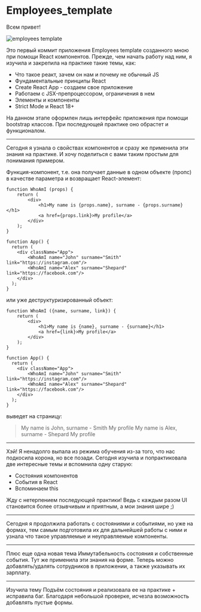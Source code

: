 # Employees_template

Всем привет!

![employees template](screenshot.PNG)

Это первый коммит приложения Employees template созданного мною при помощи React компонентов. Прежде, чем начать работу над ним, я изучила и закрепила на практике такие темы, как:

- Что такое реакт, зачем он нам и почему не обычный JS
- Фундаментальные принципы React
- Create React App - создаем свое приложение
- Работаем с JSX-препроцессором, ограничения в нем
- Элементы и компоненты
- Strict Mode и React 18+

На данном этапе оформлен лишь интерфейс приложения при помощи bootstrap классов. При последующей практике оно обрастет и функционалом.

***

Сегодня я узнала о свойствах компонентов и сразу же применила эти знания на практике. И хочу поделиться с вами таким простым для понимания примером.

Функция-компонент, т.е. она получает данные в одном объекте (пропс) в качестве параметра и возвращает React-элемент:

```
function WhoAmI (props) {
    return (
        <div>
            <h1>My name is {props.name}, surname - {props.surname}</h1>
            <a href={props.link}>My profile</a>
        </div>
    );
}

function App() {
  return (
    <div className="App">
        <WhoAmI name="John" surname="Smith" link="https://instagram.com"/>
        <WhoAmI name="Alex" surname="Shepard" link="https://facebook.com"/>
    </div>
  );
}
```
или уже деструктуризированный объект:

```
function WhoAmI ({name, surname, link}) {
    return (
        <div>
            <h1>My name is {name}, surname - {surname}</h1>
            <a href={link}>My profile</a>
        </div>
    );
}

function App() {
  return (
    <div className="App">
        <WhoAmI name="John" surname="Smith" link="https://instagram.com"/>
        <WhoAmI name="Alex" surname="Shepard" link="https://facebook.com"/>
    </div>
  );
}
```

выведет на страницу:

> My name is John, surname - Smith
        My profile
My name is Alex, surname - Shepard
        My profile


***

Хэй! Я ненадолго выпала из режима обучения из-за того, что нас подкосила корона, но все позади. Сегодня изучила и попрактиковала две интересные темы и вспомнила одну старую:

- Состояния компонентов
- События в React
- Вспоминаем this

Жду с нетерпением последующей практики! Ведь с каждым разом UI становится более отзывчивым и приятным, а мои знания шире ;)

***

Сегодня я продолжила работать с состояниями и событиями, но уже на формах, тем самым подготовила их для дальнейшей работы с ними и узнала что такое управляемые и неуправляемые компоненты.

***

Плюс еще одна новая тема Иммутабельность состояния и собственные события. Тут же применила эти знания на форме. Теперь можно добавлять/удалять сотрудников в приложении, а также указывать их зарплату.

***

Изучила тему Подъём состояния и реализовала ее на практике + исправила баг. Благодаря небольшой проверке, исчезла возможность добавлять пустые формы.